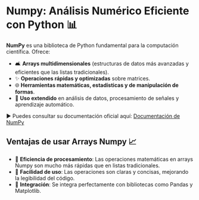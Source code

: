# Numpy: Análisis Numérico Eficiente con Python 📊

**NumPy** es una biblioteca de Python fundamental para la computación científica. Ofrece:

- 🛋️ **Arrays multidimensionales** (estructuras de datos más avanzadas y eficientes que las listas tradicionales).
- ✨ **Operaciones rápidas y optimizadas** sobre matrices.
- 🌐 **Herramientas matemáticas, estadísticas y de manipulación de formas**.
- 🎯 **Uso extendido** en análisis de datos, procesamiento de señales y aprendizaje automático.

► Puedes consultar su documentación oficial aquí: [Documentación de NumPy](https://numpy.org/doc/stable/index.html)

## Ventajas de usar Arrays Numpy 📈

- 💪 **Eficiencia de procesamiento**: Las operaciones matemáticas en arrays Numpy son mucho más rápidas que en listas tradicionales.
- 📑 **Facilidad de uso**: Las operaciones son claras y concisas, mejorando la legibilidad del código.
- 🚀 **Integración**: Se integra perfectamente con bibliotecas como Pandas y Matplotlib.